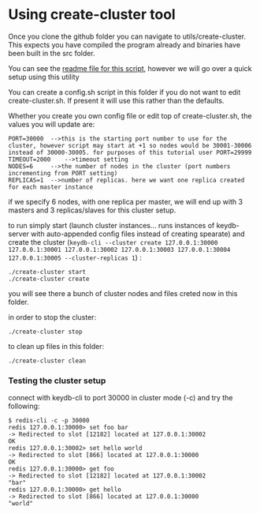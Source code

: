 # Using create-cluster tool

Once you clone the github folder you can navigate to utils/create-cluster. This expects you have compiled the program already and binaries have been built in the src folder. 

You can see the [readme file for this script](https://github.com/JohnSully/KeyDB/tree/unstable/utils/create-cluster), however we will go over a quick setup using this utility

You can create a config.sh script in this folder if you do not want to edit create-cluster.sh. If present it will use this rather than the defaults.

Whether you create you own config file or edit top of create-cluster.sh, the values you will update are:
```
PORT=30000	-->this is the starting port number to use for the cluster, however script may start at +1 so nodes would be 30001-30006 instead of 30000-30005. for purposes of this tutorial user PORT=29999 
TIMEOUT=2000	-->timeout setting
NODES=6		-->the number of nodes in the cluster (port numbers incrementing from PORT setting)
REPLICAS=1	-->number of replicas. here we want one replica created for each master instance
```
if we specify 6 nodes, with one replica per master, we will end up with 3 masters and 3 replicas/slaves for this cluster setup.

to run simply start (launch cluster instances... runs instances of keydb-server with auto-appended config files instead of creating spearate)
and create the cluster (`keydb-cli --cluster create 127.0.0.1:30000 127.0.0.1:30001 127.0.0.1:30002 127.0.0.1:30003 127.0.0.1:30004 127.0.0.1:30005 --cluster-replicas 1`) :
```
./create-cluster start
./create-cluster create
```
you will see there a bunch of cluster nodes and files creted now in this folder.

in order to stop the cluster:
```
./create-cluster stop
```
to clean up files in this folder:
```
./create-cluster clean
```

### Testing the cluster setup

connect with keydb-cli to port 30000 in cluster mode (-c) and try the following:
```
$ redis-cli -c -p 30000
redis 127.0.0.1:30000> set foo bar
-> Redirected to slot [12182] located at 127.0.0.1:30002
OK
redis 127.0.0.1:30002> set hello world
-> Redirected to slot [866] located at 127.0.0.1:30000
OK
redis 127.0.0.1:30000> get foo
-> Redirected to slot [12182] located at 127.0.0.1:30002
"bar"
redis 127.0.0.1:30000> get hello
-> Redirected to slot [866] located at 127.0.0.1:30000
"world"
```

